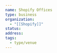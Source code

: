 ```yaml
---
name: Shopify Offices
type: business
organization:
  - "[[Shopify]]"
status:
address:
tags:
  - type/venue
---
```


